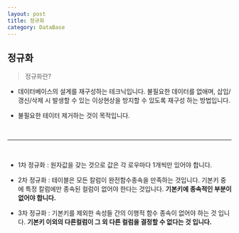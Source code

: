 ```yaml
---
layout: post
title: 정규화
category: DataBase
---
```

	
    
## 정규화
	

>정규화란?    
 
 - 데이터베이스의 설계를 재구성하는 테크닉입니다. 불필요한 데이터를 없애며, 삽입/갱신/삭제 시 발생할 수 있는 이상현상을 방지할 수 있도록 재구성 하는 방법입니다.

 - 불필요한 테이터 제거하는 것이 목적입니다.


<br>
<hr>
<br>

- 1차 정규화 : 원자값을 갖는 것으로 값은 각 로우마다 1개씩만 있어야 합니다.

- 2차 정규화 : 테이블은 모든 칼럼이 완전함수종속을 만족하는 것입니다. 기본키 중에 특정 칼럼에만 종속된 컬럼이 없어야 한다는 것입니다. **기본키에 종속적인 부분이 없어야 합니다.**

- 3차 정규화 : 기본키를 제외한 속성들 간의 이행적 함수 종속이 없어야 하는 것 입니다. **기본키 이외의 다른컬럼이 그 외 다른 컬럼을 결정할 수 없다는 것 입니다.**
